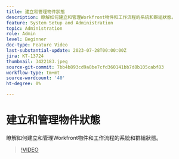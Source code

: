 ```yaml
---
title: 建立和管理物件狀態
description: 瞭解如何建立和管理Workfront物件和工作流程的系統和群組狀態。
feature: System Setup and Administration
topic: Administration
role: Admin
level: Beginner
doc-type: Feature Video
last-substantial-update: 2023-07-28T00:00:00Z
jira: KT-13724
thumbnail: 3422183.jpeg
source-git-commit: 7bb4b893cd9a8be7cfd360141bb7d8b105cabf83
workflow-type: tm+mt
source-wordcount: '40'
ht-degree: 0%

---
```



# 建立和管理物件狀態

瞭解如何建立和管理Workfront物件和工作流程的系統和群組狀態。

>[!VIDEO](https://video.tv.adobe.com/v/3422183/?learn=on)
